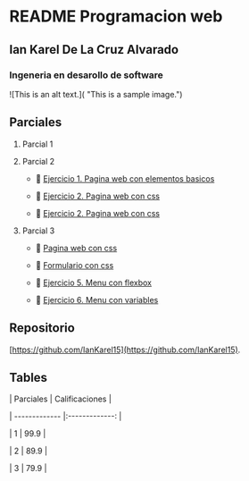 


# README Programacion web



## Ian Karel De La Cruz Alvarado



### Ingeneria en desarollo de software



![This is an alt text.]( "This is a sample image.")



## Parciales



1. Parcial 1


2. Parcial 2

    * 🔗 [Ejercicio 1. Pagina web con elementos basicos](practica1/index.html)

    * 🔗 [Ejercicio 2. Pagina web con css](practica2/index.html)

    * 🔗 [Ejercicio 2. Pagina web con css](practica3/index.html)

3. Parcial 3

    * 🔗 [Pagina web con css](sitio-web/index.html)

    * 🔗 [Formulario con css](practica4/index.html)

    * 🔗 [Ejercicio 5. Menu con flexbox](practica5/index.html)
    
    * 🔗 [Ejercicio 6. Menu con variables](practica5/index.html)

   





## Repositorio



[https://github.com/IanKarel15](https://github.com/IanKarel15).





## Tables



| Parciales     | Calificaciones |

| ------------- |:-------------: |

| 1             | 99.9           |

| 2             | 89.9           |

| 3             | 79.9           |

